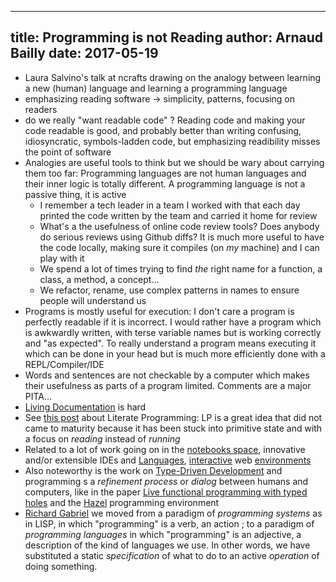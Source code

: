 ------------
title: Programming is not Reading
author: Arnaud Bailly
date: 2017-05-19
------------

* Laura Salvino's talk at ncrafts drawing on the analogy between learning a new (human) language and learning a programming language
* emphasizing reading software -> simplicity, patterns, focusing on readers
* do we really "want readable code" ? Reading code and making your code readable is good, and probably better than writing confusing, idiosyncratic, symbols-ladden code, but emphasizing readibility misses the point of software
* Analogies are useful tools to think but we should be wary about carrying them too far: Programming languages are not human languages and their inner logic is totally different. A programming language is not a passive thing, it is active
    * I remember a tech leader in a team I worked with that each day printed the code written by the team and carried it home for review
    * What's a the usefulness of online code review tools? Does anybody do serious reviews using Github diffs? It is much more useful to have the code locally, making sure it compiles (on *my* machine) and I can play with it
    * We spend a lot of times trying to find *the* right name for a function, a class, a method, a concept...
    * We refactor, rename, use complex patterns in names to ensure people will understand us
* Programs is mostly useful for execution: I don't care a program is perfectly readable if it is incorrect. I would rather have a program which is awkwardly written, with terse variable names but is working correctly and "as expected". To really understand a program means executing it which can be done in your head but is much more efficiently done with a REPL/Compiler/IDE
* Words and sentences are not checkable by a computer which makes their usefulness as parts of a program limited. Comments are a major PITA...
* [Living Documentation]() is hard
* See [this post](http://akkartik.name/post/literate-programming) about Literate Programming: LP is a great idea that did not came to maturity because it has been stuck into primitive state and with a focus on *reading* instead of *running*
* Related to a lot of work going on in the [notebooks space](http://nbviewer.jupyter.org/), innovative and/or extensible IDEs and [Languages](https://awelonblue.wordpress.com/2014/09/29/introducing-wikilon/), [interactive](http://worrydream.com/#!2/LadderOfAbstraction) web [environments](http://tomasp.net/coeffects/)
* Also noteworthy is the work on [Type-Driven Development]() and programming s a _refinement process_ or _dialog_ between humans and computers, like in the paper [Live functional programming with typed holes](https://arxiv.org/pdf/1805.00155) and the [Hazel](https://hazel.org/) programming environment
* [Richard Gabriel](https://www.dreamsongs.com/Files/Incommensurability.pdf) we moved from a paradigm of _programming systems_ as in LISP, in which "programming" is a verb, an action ; to a paradigm of _programming languages_ in which "programming" is an adjective, a description of the kind of languages we use. In other words, we have substituted a static _specification_ of what to do to an active _operation_ of doing something.
